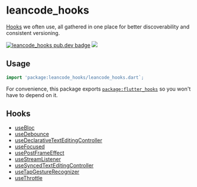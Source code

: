 # leancode_hooks

[Hooks][flutter_hooks] we often use, all gathered in one place for better
discoverability and consistent versioning.

[![leancode_hooks pub.dev badge][pub-badge]][pub-badge-link]
[![][build-badge]][build-badge-link]

## Usage

```dart
import 'package:leancode_hooks/leancode_hooks.dart`;
```

For convenience, this package exports [`package:flutter_hooks`][flutter_hooks]
so you won't have to depend on it.

## Hooks

- [useBloc](lib/src/use_bloc.dart)
- [useDebounce](lib/src/use_debounce.dart)
- [useDeclarativeTextEditingController](lib/src/use_decarative_text_editing_controller.dart)
- [useFocused](lib/src/use_focused.dart)
- [usePostFrameEffect](lib/src/use_post_frame_effect.dart)
- [useStreamListener](lib/src/use_stream_listener.dart)
- [useSyncedTextEditingController](lib/src/use_synced_text_editing_controller.dart)
- [useTapGestureRecognizer](lib/src/use_tap_gesture_recognizer.dart)
- [useThrottle](lib/src/use_throttle.dart)

[flutter_hooks]: https://pub.dev/packages/flutter_hooks
[pub-badge]: https://img.shields.io/pub/v/leancode_hooks
[pub-badge-link]: https://pub.dev/packages/leancode_hooks
[build-badge]: https://img.shields.io/github/actions/workflow/status/leancodepl/flutter_corelibrary/leancode_hooks-test.yml?branch=master
[build-badge-link]: https://github.com/leancodepl/flutter_corelibrary/actions/workflows/leancode_hooks-test.yml

